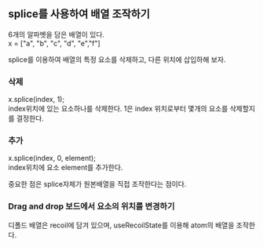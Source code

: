 ## splice를 사용하여 배열 조작하기

6개의 알파벳을 담은 배열이 있다.  
x = ["a", "b", "c", "d", "e","f"]  

splice를 이용하여 배열의 특정 요소를 삭제하고, 다른 위치에 삽입하해 보자.

### 삭제
x.splice(index, 1);  
index위치에 있는 요소하나를 삭제한다. 1은  index 위치로부터 몇개의 요소를 삭제할지를 결정한다.  

### 추가
x.splice(index, 0, element);  
index위치에 요소 element를 추가한다. 

중요한 점은 splice자체가 원본배열을 직접 조작한다는 점이다.

### Drag and drop 보드에서 요소의 위치를 변경하기

디폴드 배열은 recoil에 담겨 있으며, useRecoilState를 이용해 atom의 배열을 조작한다.
